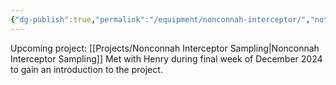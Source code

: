 ```yaml
---
{"dg-publish":true,"permalink":"/equipment/nonconnah-interceptor/","noteIcon":"","created":"2025-05-20T10:31:25.468-05:00"}
---
```


Upcoming project: [[Projects/Nonconnah Interceptor Sampling\|Nonconnah Interceptor Sampling]] 
Met with Henry during final week of December 2024 to gain an introduction to the project.
 

